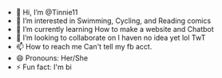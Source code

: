 - 👋 Hi, I’m @Tinnie11
- 👀 I’m interested in Swimming, Cycling, and Reading comics 
- 🌱 I’m currently learning How to make a website and Chatbot
- 💞️ I’m looking to collaborate on I haven no idea yet lol TwT
- 📫 How to reach me Can't tell my fb acct.
- 😄 Pronouns: Her/She
- ⚡ Fun fact: I'm bi

<!---
Tinnie11/Tinnie11 is a ✨ special ✨ repository because its `README.md` (this file) appears on your GitHub profile.
You can click the Preview link to take a look at your changes.
--->

